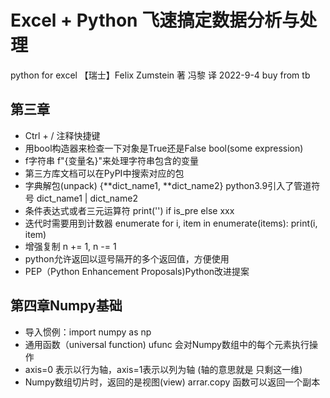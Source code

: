 # Excel + Python 飞速搞定数据分析与处理
python for excel 【瑞士】Felix Zumstein 著 冯黎 译
2022-9-4 buy from tb

## 第三章
+ Ctrl + / 注释快捷键
+ 用bool构造器来检查一下对象是True还是False bool(some expression)
+ f字符串 f"{变量名}"来处理字符串包含的变量
+ 第三方库文档可以在PyPI中搜索对应的包
+ 字典解包(unpack)
    {**dict_name1, **dict_name2} python3.9引入了管道符号 dict_name1 | dict_name2
+ 条件表达式或者三元运算符
    print('') if is_pre else xxx
+ 迭代时需要用到计数器 enumerate
    for i, item in enumerate(items): print(i, item)
+ 增强复制 n += 1, n -= 1
+ python允许返回以逗号隔开的多个返回值，方便使用
+ PEP（Python Enhancement Proposals)Python改进提案

## 第四章Numpy基础
+ 导入惯例：import numpy as np
+ 通用函数（universal function) ufunc 会对Numpy数组中的每个元素执行操作
+ axis=0 表示以行为轴，axis=1表示以列为轴 (轴的意思就是 只剩这一维)
+ Numpy数组切片时，返回的是视图(view) arrar.copy 函数可以返回一个副本
